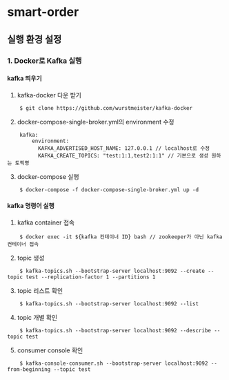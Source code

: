 # smart-order

## 실행 환경 설정
### 1. Docker로 Kafka 실행
#### kafka 띄우기
1. kafka-docker 다운 받기
```
    $ git clone https://github.com/wurstmeister/kafka-docker
```
2. docker-compose-single-broker.yml의 environment 수정
```
    kafka:
        environment:
          KAFKA_ADVERTISED_HOST_NAME: 127.0.0.1 // localhost로 수정
          KAFKA_CREATE_TOPICS: "test:1:1,test2:1:1" // 기본으로 생성 원하는 토픽명
```
3. docker-compose 실행
```
    $ docker-compose -f docker-compose-single-broker.yml up -d
```
#### kafka 명령어 실행
1. kafka container 접속
```
    $ docker exec -it ${kafka 컨테이너 ID} bash // zookeeper가 아닌 kafka 컨테이너 접속
```
2. topic 생성
```
    $ kafka-topics.sh --bootstrap-server localhost:9092 --create --topic test --replication-factor 1 --partitions 1
```
3. topic 리스트 확인
```
    $ kafka-topics.sh --bootstrap-server localhost:9092 --list
```
4. topic 개별 확인
```
    $ kafka-topics.sh --bootstrap-server localhost:9092 --describe --topic test
```
5. consumer console 확인
```
    $ kafka-console-consumer.sh --bootstrap-server localhost:9092 --from-beginning --topic test
```